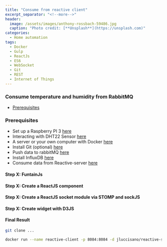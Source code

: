 ```yaml
---
title: "Consume from reactive client"
excerpt_separator: "<!--more-->"
header:
  image: /assets/images/anthony-rossbach-59486.jpg
  caption: "Photo credit: [**Unsplash**](https://unsplash.com)"
categories:
  - Home automation
tags:
  - Docker
  - Gulp
  - ReactJs
  - ES6
  - WebSocket
  - Git
  - REST
  - Internet of Things
---
```

### Consume temperature and humidity from RabbitMQ

- [Prerequisites](#prerequisites)

###  Prerequisites

- Set up a Raspberry PI 3 [here](2017-01-14-setup_raspberry.md)
- Interacting with DHT22 Sensor [here](2017-02-28-dht22_raspberry.md)
- A server or your own computer with Docker [here](2017-02-28-install_docker.md)
- Install Git (optional) [here](https://git-scm.com/download/linux)
- Push data to rabbitMQ [here](2017-03-24-push-data-on-rabbitmq.md)
- Install InfluxDB [here](2017-03-24-install-influxdb.md)
- Consume data from Reactive-server [here](2017-03-24-consume-data-from-rabbitmq.md)

#### Step X: FuntainJs

#### Step X: Create a ReactJS component

#### Step X: Create a ReactJS socket module via STOMP and sockJS

#### Step X: Create widget with D3JS

#### Final Result

```bash
git clone ...
```

```bash
docker run --name reactive-client -p 8084:8084 -d jluccisano/reactive-server:latest
```